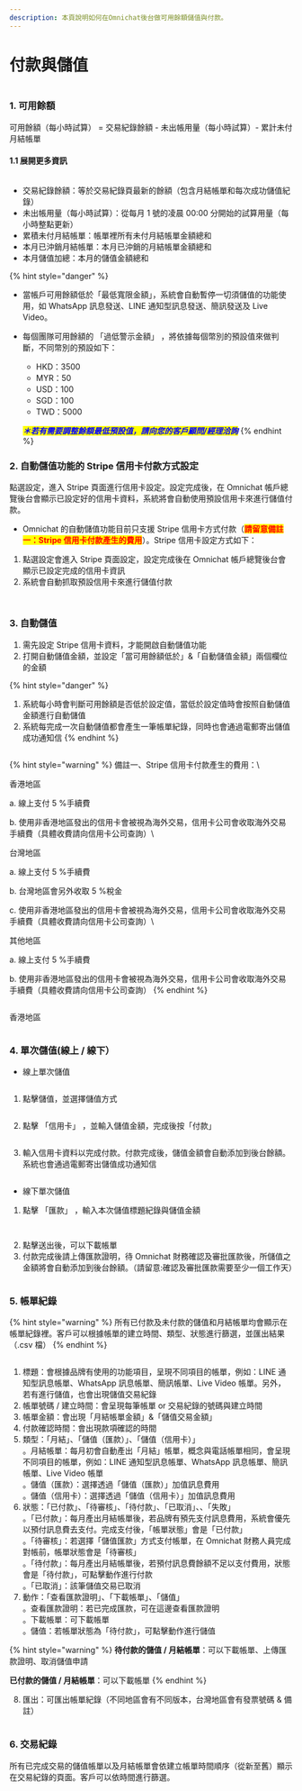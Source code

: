 ```yaml
---
description: 本頁說明如何在Omnichat後台做可用餘額儲值與付款。
---
```


# 付款與儲值

<figure><img src="../../../.gitbook/assets/截圖 2025-01-07 下午5.23.10.png" alt=""><figcaption></figcaption></figure>

### 1. 可用餘額

可用餘額（每小時試算） = 交易紀錄餘額 - 未出帳用量（每小時試算）- 累計未付月結帳單

#### 1.1 展開更多資訊

<figure><img src="../../../.gitbook/assets/image (42).png" alt=""><figcaption></figcaption></figure>

* 交易紀錄餘額：等於交易紀錄頁最新的餘額（包含月結帳單和每次成功儲值紀錄）
* 未出帳用量（每小時試算）：從每月 1 號的凌晨 00:00 分開始的試算用量（每小時整點更新）
* 累積未付月結帳單：帳單裡所有未付月結帳單金額總和
* 本月已沖銷月結帳單：本月已沖銷的月結帳單金額總和
* 本月儲值加總：本月的儲值金額總和

{% hint style="danger" %}
- 當帳戶可用餘額低於「最低寬限金額」，系統會自動暫停一切須儲值的功能使用，如 WhatsApp 訊息發送、LINE 通知型訊息發送、簡訊發送及 Live Video。
-   每個團隊可用餘額的 「過低警示金額」 ，將依據每個幣別的預設值來做判斷，不同幣別的預設如下：

    * HKD：3500
    * MYR：50
    * USD：100
    * SGD：100
    * TWD：5000

    _<mark style="color:blue;">**＊若有需要調整餘額最低預設值，請向您的客戶顧問/經理洽詢**</mark>_
{% endhint %}

### 2. 自動儲值功能的 Stripe 信用卡付款方式設定

點選設定，進入 Stripe 頁面進行信用卡設定。設定完成後，在 Omnichat 帳戶總覽後台會顯示已設定好的信用卡資料，系統將會自動使用預設信用卡來進行儲值付款。

* Omnichat 的自動儲值功能目前只支援 Stripe 信用卡方式付款（<mark style="color:red;">**請留意備註一：Stripe 信用卡付款產生的費用**</mark>）。Stripe 信用卡設定方式如下：

1. 點選設定會進入 Stripe 頁面設定，設定完成後在 Omnichat 帳戶總覽後台會顯示已設定完成的信用卡資訊
2. 系統會自動抓取預設信用卡來進行儲值付款

<figure><img src="../../../.gitbook/assets/image (33).png" alt=""><figcaption></figcaption></figure>

<figure><img src="../../../.gitbook/assets/image (34).png" alt=""><figcaption></figcaption></figure>

### 3. 自動儲值

1. 需先設定 Stripe 信用卡資料，才能開啟自動儲值功能
2. 打開自動儲值金額，並設定「當可用餘額低於」&「自動儲值金額」兩個欄位的金額

{% hint style="danger" %}
1) 系統每小時會判斷可用餘額是否低於設定值，當低於設定值時會按照自動儲值金額進行自動儲值
2) 系統每完成一次自動儲值都會產生一筆帳單紀錄，同時也會通過電郵寄出儲值成功通知信
{% endhint %}

<figure><img src="../../../.gitbook/assets/image (35).png" alt=""><figcaption></figcaption></figure>

{% hint style="warning" %}
備註一、Stripe 信用卡付款產生的費用：\


香港地區

a. 線上支付 5 %手續費&#x20;

b. 使用非香港地區發出的信用卡會被視為海外交易，信用卡公司會收取海外交易手續費（具體收費請向信用卡公司查詢）\


台灣地區

a. 線上支付 5 %手續費&#x20;

b. 台灣地區會另外收取 5 %稅金&#x20;

c. 使用非香港地區發出的信用卡會被視為海外交易，信用卡公司會收取海外交易手續費（具體收費請向信用卡公司查詢）\


其他地區

a. 線上支付 5 %手續費&#x20;

b. 使用非香港地區發出的信用卡會被視為海外交易，信用卡公司會收取海外交易手續費（具體收費請向信用卡公司查詢）
{% endhint %}

<figure><img src="../../../.gitbook/assets/image (47).png" alt=""><figcaption></figcaption></figure>

香港地區

<figure><img src="../../../.gitbook/assets/image (46).png" alt=""><figcaption></figcaption></figure>

### 4. 單次儲值(線上 / 線下）

* 線上單次儲值

<figure><img src="../../../.gitbook/assets/截圖 2025-01-07 下午5.39.30.png" alt=""><figcaption></figcaption></figure>

1. 點擊儲值，並選擇儲值方式

<figure><img src="../../../.gitbook/assets/image (48).png" alt=""><figcaption></figcaption></figure>

2. 點擊 「信用卡」 ，並輸入儲值金額，完成後按「付款」

<figure><img src="../../../.gitbook/assets/image (36).png" alt=""><figcaption></figcaption></figure>

3. 輸入信用卡資料以完成付款。付款完成後，儲值金額會自動添加到後台餘額。系統也會通過電郵寄出儲值成功通知信

<figure><img src="../../../.gitbook/assets/image (29).png" alt=""><figcaption></figcaption></figure>

* 線下單次儲值

1. 點擊 「匯款」 ，輸入本次儲值標題紀錄與儲值金額

<figure><img src="../../../.gitbook/assets/image (37).png" alt=""><figcaption></figcaption></figure>

<figure><img src="../../../.gitbook/assets/image (38).png" alt=""><figcaption></figcaption></figure>

2. 點擊送出後，可以下載帳單
3. 付款完成後請上傳匯款證明，待 Omnichat 財務確認及審批匯款後，所儲值之金額將會自動添加到後台餘額。（請留意:確認及審批匯款需要至少一個工作天）

<figure><img src="../../../.gitbook/assets/image (32).png" alt=""><figcaption></figcaption></figure>

### 5. 帳單紀錄

{% hint style="warning" %}
所有已付款及未付款的儲值和月結帳單均會顯示在帳單紀錄裡。客戶可以根據帳單的建立時間、類型、狀態進行篩選，並匯出結果（.csv 檔）
{% endhint %}

<figure><img src="../../../.gitbook/assets/截圖 2024-10-24 下午5.34.57.png" alt=""><figcaption></figcaption></figure>

1. 標題：會根據品牌有使用的功能項目，呈現不同項目的帳單，例如：LINE 通知型訊息帳單、WhatsApp 訊息帳單、簡訊帳單、Live Video 帳單。另外，若有進行儲值，也會出現儲值交易紀錄
2. 帳單號碼 / 建立時間：會呈現每筆帳單 or 交易紀錄的號碼與建立時間
3. 帳單金額：會出現「月結帳單金額」&「儲值交易金額」
4. 付款確認時間：會出現款項確認的時間
5. 類型：「月結」、「儲值（匯款）」、「儲值（信用卡）」\
   。月結帳單：每月初會自動產出「月結」帳單，概念與電話帳單相同，會呈現不同項目的帳單，例如：LINE 通知型訊息帳單、WhatsApp 訊息帳單、簡訊帳單、Live Video 帳單\
   。儲值（匯款）：選擇透過「儲值（匯款）」加值訊息費用\
   。儲值（信用卡）：選擇透過「儲值（信用卡）」加值訊息費用
6. 狀態：「已付款」、「待審核」、「待付款」、「已取消」、、「失敗」\
   。「已付款」：每月產出月結帳單後，若品牌有預先支付訊息費用，系統會優先以預付訊息費去支付。完成支付後，「帳單狀態」會是「已付款」\
   。「待審核」：若選擇「儲值匯款」方式支付帳單，在 Omnichat 財務人員完成對帳前，帳單狀態會是「待審核」\
   。「待付款」：每月產出月結帳單後，若預付訊息費餘額不足以支付費用，狀態會是「待付款」，可點擊動作進行付款\
   。「已取消」：該筆儲值交易已取消
7. 動作：「查看匯款證明」、「下載帳單」、「儲值」\
   。查看匯款證明：若已完成匯款，可在這邊查看匯款證明\
   。下載帳單：可下載帳單\
   。儲值：若帳單狀態為「待付款」，可點擊動作進行儲值

{% hint style="warning" %}
**待付款的儲值 / 月結帳單**：可以下載帳單、上傳匯款證明、取消儲值申請

**已付款的儲值 / 月結帳單**：可以下載帳單
{% endhint %}

8. 匯出：可匯出帳單紀錄（不同地區會有不同版本，台灣地區會有發票號碼 & 備註）

<figure><img src="../../../.gitbook/assets/image (45).png" alt=""><figcaption></figcaption></figure>

### 6. 交易紀錄

所有已完成交易的儲值帳單以及月結帳單會依建立帳單時間順序（從新至舊）顯示在交易紀錄的頁面。客戶可以依時間進行篩選。

<figure><img src="../../../.gitbook/assets/image (40).png" alt=""><figcaption></figcaption></figure>
